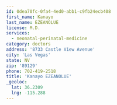 ```yaml
---
id: 0dea70fc-0fa4-4ed0-abb1-c9fb24ecb408
first_name: Kanayo
last_name: EZEANOLUE
license: M.D.
services:
  - neonatal-perinatal-medicine
category: doctors
address: '8733 Castle View Avenue'
city: 'Las Vegas'
state: NV
zip: '89129'
phone: 702-419-2518
title: 'Kanayo EZEANOLUE'
_geoloc:
  lat: 36.2309
  lng: -115.288
---
```

